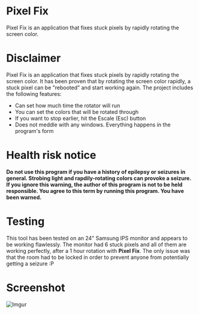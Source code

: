 # Pixel Fix
Pixel Fix is an application that fixes stuck pixels by rapidly rotating the screen color.

# Disclaimer
Pixel Fix is an application that fixes stuck pixels by rapidly rotating the screen color. It has been proven that by rotating the screen
color rapidly, a stuck pixel can be "rebooted" and start working again. The project includes the following features:

* Can set how much time the rotator will run
* You can set the colors that will be rotated through
* If you want to stop earlier, hit the Escale (Esc) button
* Does not meddle with any windows. Everything happens in the program's form

# Health risk notice
**Do not use this program if you have a history of epilepsy or seizures in general. Strobing light and rapdily-rotating colors can provoke a seizure. If you ignore this warning, the author of this program is not to be held responsible. You agree to this term by running this program. You have been warned.**

# Testing
This tool has been tested on an 24" Samsung IPS monitor and appears to be working flawlessly. The monitor had 6 stuck pixels and all of them are working perfectly, after a 1 hour rotation with **Pixel Fix**. The only issue was that the room had to be locked in order to prevent anyone from potentially getting a seizure :P

# Screenshot

![Imgur](http://i.imgur.com/Pgxr8Og.png)

